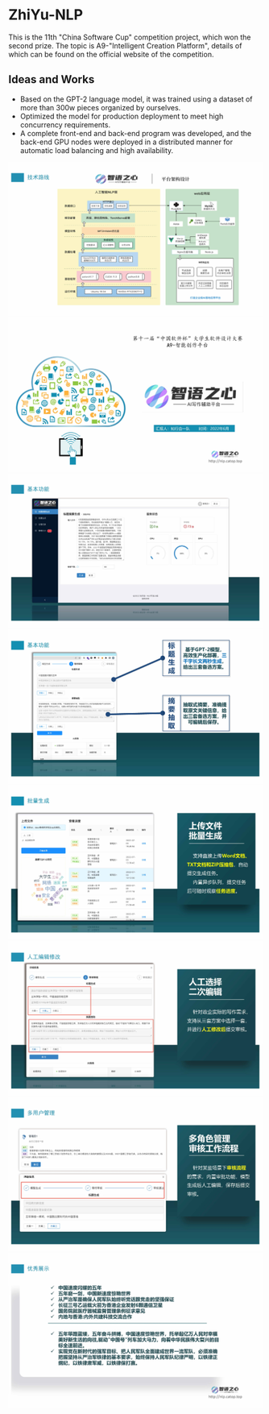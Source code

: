 # ZhiYu-NLP
This is the 11th "China Software Cup" competition project, which won the second prize.
The topic is A9-"Intelligent Creation Platform", details of which can be found on the official website of the competition.

## Ideas and Works
+ Based on the GPT-2 language model, it was trained using a dataset of more than 300w pieces organized by ourselves.
+ Optimized the model for production deployment to meet high concurrency requirements.
+ A complete front-end and back-end program was developed, and the back-end GPU nodes were deployed in a distributed manner for automatic load balancing and high availability.

![图片7](images/1智语之心-答辩材料_页面_7.jpg)
![图片](images/1智语之心-答辩材料_页面_1.jpg)
![图片](images/1智语之心-答辩材料_页面_2.jpg)
![图片](images/1智语之心-答辩材料_页面_3.jpg)
![图片](images/1智语之心-答辩材料_页面_4.jpg)
![图片](images/1智语之心-答辩材料_页面_5.jpg)
![图片](images/1智语之心-答辩材料_页面_6.jpg)
![图片](images/1智语之心-答辩材料_页面_8.jpg)